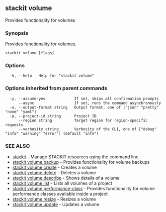 ## stackit volume

Provides functionality for volumes

### Synopsis

Provides functionality for volumes.

```
stackit volume [flags]
```

### Options

```
  -h, --help   Help for "stackit volume"
```

### Options inherited from parent commands

```
  -y, --assume-yes             If set, skips all confirmation prompts
      --async                  If set, runs the command asynchronously
  -o, --output-format string   Output format, one of ["json" "pretty" "none" "yaml"]
  -p, --project-id string      Project ID
      --region string          Target region for region-specific requests
      --verbosity string       Verbosity of the CLI, one of ["debug" "info" "warning" "error"] (default "info")
```

### SEE ALSO

* [stackit](./stackit.md)	 - Manage STACKIT resources using the command line
* [stackit volume backup](./stackit_volume_backup.md)	 - Provides functionality for volume backups
* [stackit volume create](./stackit_volume_create.md)	 - Creates a volume
* [stackit volume delete](./stackit_volume_delete.md)	 - Deletes a volume
* [stackit volume describe](./stackit_volume_describe.md)	 - Shows details of a volume
* [stackit volume list](./stackit_volume_list.md)	 - Lists all volumes of a project
* [stackit volume performance-class](./stackit_volume_performance-class.md)	 - Provides functionality for volume performance classes available inside a project
* [stackit volume resize](./stackit_volume_resize.md)	 - Resizes a volume
* [stackit volume update](./stackit_volume_update.md)	 - Updates a volume


